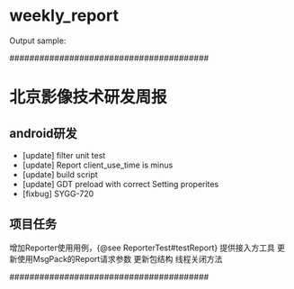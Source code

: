 # weekly_report


Output sample:

########################################
# 北京影像技术研发周报

## android研发
* [update] filter unit test
* [update] Report client_use_time is minus
* [update] build script
* [update] GDT preload with correct Setting properites
* [fixbug] SYGG-720

## 项目任务

增加Reporter使用用例，{@see ReporterTest#testReport}
提供接入方工具
更新使用MsgPack的Report请求参数
更新包结构
线程关闭方法

########################################